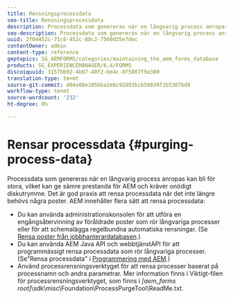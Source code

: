 ```yaml
---
title: Rensningsprocessdata
seo-title: Rensningsprocessdata
description: Processdata som genereras när en långvarig process anropas kan bli för stora, vilket kan ge sämre prestanda för AEM och kräver onödigt diskutrymme. Se hur du kan tömma processdata.
seo-description: Processdata som genereras när en långvarig process anropas kan bli för stora, vilket kan ge sämre prestanda för AEM och kräver onödigt diskutrymme. Se hur du kan tömma processdata.
uuid: 2f04452c-71c6-452c-88c2-7560d35e7dec
contentOwner: admin
content-type: reference
geptopics: SG_AEMFORMS/categories/maintaining_the_aem_forms_database
products: SG_EXPERIENCEMANAGER/6.4/FORMS
discoiquuid: 3157bb92-4b07-40f2-be4c-8f5807f9a380
translation-type: tm+mt
source-git-commit: d04e08e105bba2e6c92d93bcb58839f1b5307bd8
workflow-type: tm+mt
source-wordcount: '232'
ht-degree: 0%

---
```



# Rensar processdata {#purging-process-data}

Processdata som genereras när en långvarig process anropas kan bli för stora, vilket kan ge sämre prestanda för AEM och kräver onödigt diskutrymme. Det är god praxis att rensa processdata när det inte längre behövs några poster. AEM innehåller flera sätt att rensa processdata:

* Du kan använda administrationskonsolen för att utföra en engångsåtervinning av föråldrade poster som rör långvariga processer eller för att schemalägga regelbundna automatiska rensningar. (Se [Rensa poster från jobbhanterardatabasen](/help/forms/using/admin-help/purge-records-job-manager-database.md#purge-records-from-the-job-manager-database).)
* Du kan använda AEM Java API och webbtjänstAPI för att programmässigt rensa processdata som rör långvariga processer. (Se&quot;Rensa processdata&quot; i [Programmering med AEM](https://www.adobe.com/go/learn_aemforms_programming_63).)
* Använd processrensningsverktyget för att rensa processer baserat på processnamn och andra parametrar. Mer information finns i Viktigt-filen för processrensningsverktyget, som finns i *[aem_forms root]*\sdk\misc\Foundation\ProcessPurgeTool\ReadMe.txt.


